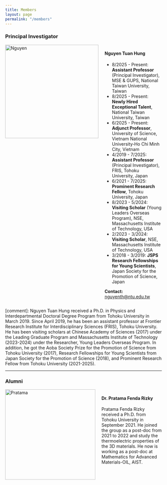 ```yaml
---
title: Members
layout: page
permalink: "/members"
---
```


### Principal Investigator

<div style="display: flex; align-items: flex-start;">
  <img src="{{site.baseurl}}/assets/images/nguyen.jpg" alt="Nguyen" style="height: 300px; margin-right: 20px;">
  <div>
    <h4>Nguyen Tuan Hung</h4>
    <ul>
      <li>8/2025 - Present: <b>Assistant Professor</b> (Principal Investigator), MSE & GUPS, National Taiwan University, Taiwan</li>
      <li>8/2025 - Present: <b>Newly Hired Exceptional Talent</b>, National Taiwan University, Taiwan</li>
      <li>6/2025 - Present: <b>Adjunct Professor</b>, University of Science, Vietnam National University‑Ho Chi Minh City, Vietnam</li>
      <li>4/2019 - 7/2025: <b>Assistant Professor</b> (Principal Investigator), FRIS, Tohoku University, Japan</li>
      <li>6/2021 - 7/2025: <b>Prominent Research Fellow</b>, Tohoku University, Japan</li>
      <li>8/2023 - 5/2024: <b>Visiting Scholar</b> (Young Leaders Overseas Program), NSE, Massachusetts Institute of Technology, USA</li>
      <li>2/2023 - 3/2024: <b>Visiting Scholar</b>, NSE, Massachusetts Institute of Technology, USA</li>
      <li>3/2018 - 3/2019: <b>JSPS Research Fellowships for Young Scientists</b>, Japan Society for the Promotion of Science, Japan</li>
    </ul>
    <p><b>Contact:</b> <a href="mailto:nguyenth@ntu.edu.tw">nguyenth@ntu.edu.tw</a></p>
  </div>
</div>

[comment]: Nguyen Tuan Hung received a Ph.D. in Physics and Interdepartmental Doctoral Degree Program from Tohoku University in March 2019. Since April 2019, he has been an assistant professor at Frontier Research Institute for Interdisciplinary Sciences (FRIS), Tohoku University. He has been visiting scholars at Chinese Academy of Sciences (2017) under the Leading Graduate Program and Massachusetts Institute of Technology (2023-2024) under the Researcher, Young Leaders Overseas Program. In addition, he got the Aoba Society Prize for the Promotion of Science from Tohoku University (2017), Research Fellowships for Young Scientists from Japan Society for the Promotion of Science (2018), and Prominent Research Fellow from Tohoku University (2021-2025).

---

### Alumni

<div style="display: flex; align-items: flex-start;">
  <img src="{{site.baseurl}}/assets/images/pratama.png" alt="Pratama" style="height: 290px; margin-right: 20px;"/>
  <div>
    <h4>Dr. Pratama Fenda Rizky</h4>
    <p>Pratama Fenda Rizky received a Ph.D. from Tohoku University in September 2021. He joined the group as a post-doc from 2021 to 2022 and study the thermoelectric properties of the 3D materials. He now is working as a post-doc at Mathematics for Advanced Materials-OIL, AIST.</p>
  </div>
</div>